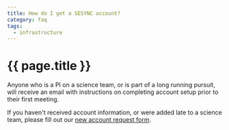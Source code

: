 ```yaml
---
title: How do I get a SESYNC account?
category: faq
tags:
  - infrastructure
---
```


# {{ page.title }}

Anyone who is a PI on a science team, or is part of a long running
pursuit, will receive an email with instructions on completing
account setup prior to their first meeting.

If you haven't received account information, or were added late to a
science team, please fill out our
[new account request form](http://www.sesync.org/new-account-request).
